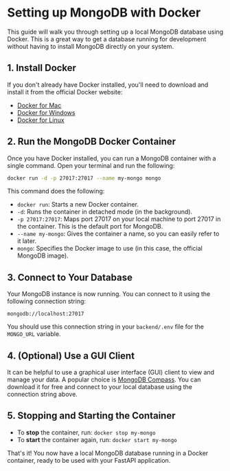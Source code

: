 # Setting up MongoDB with Docker

This guide will walk you through setting up a local MongoDB database using Docker. This is a great way to get a database running for development without having to install MongoDB directly on your system.

## 1. Install Docker

If you don't already have Docker installed, you'll need to download and install it from the official Docker website:

*   [Docker for Mac](https://docs.docker.com/docker-for-mac/install/)
*   [Docker for Windows](https://docs.docker.com/docker-for-windows/install/)
*   [Docker for Linux](https://docs.docker.com/engine/install/)

## 2. Run the MongoDB Docker Container

Once you have Docker installed, you can run a MongoDB container with a single command. Open your terminal and run the following:

```bash
docker run -d -p 27017:27017 --name my-mongo mongo
```

This command does the following:

*   `docker run`:  Starts a new Docker container.
*   `-d`: Runs the container in detached mode (in the background).
*   `-p 27017:27017`: Maps port 27017 on your local machine to port 27017 in the container. This is the default port for MongoDB.
*   `--name my-mongo`: Gives the container a name, so you can easily refer to it later.
*   `mongo`:  Specifies the Docker image to use (in this case, the official MongoDB image).

## 3. Connect to Your Database

Your MongoDB instance is now running. You can connect to it using the following connection string:

```
mongodb://localhost:27017
```

You should use this connection string in your `backend/.env` file for the `MONGO_URL` variable.

## 4. (Optional) Use a GUI Client

It can be helpful to use a graphical user interface (GUI) client to view and manage your data. A popular choice is [MongoDB Compass](https://www.mongodb.com/products/compass). You can download it for free and connect to your local database using the connection string above.

## 5. Stopping and Starting the Container

*   To **stop** the container, run: `docker stop my-mongo`
*   To **start** the container again, run: `docker start my-mongo`

That's it! You now have a local MongoDB database running in a Docker container, ready to be used with your FastAPI application.
